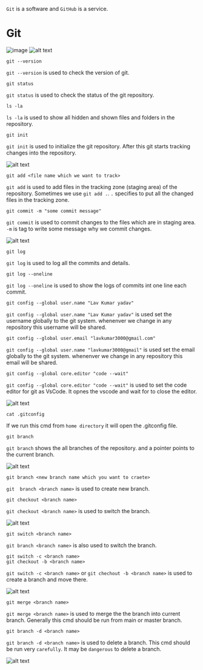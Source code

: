 `Git` is a software and `GitHub` is a service.

# Git
![image](image.png)
![alt text](image-1.png)

    git --version
`git --version` is used to check the version of git.

    git status
`git status` is used to check the status of the git repository.

    ls -la
`ls -la` is used to show all hidden and shown files and folders in the repository.

    git init
`git init` is used to initialize the git repository. After this git starts tracking changes into the repository.

![alt text](image-2.png)

    git add <file name which we want to track>
`git add` is used to add files in the tracking zone (staging area) of the repository. Sometimes we use `git add .`.  `.` specifies to put all the changed files in the tracking zone.

    git commit -m "some commit message"
`git commit` is used to commit changes to the files which are in staging area. `-m` is tag to write some message why we commit changes.

![alt text](image-3.png)

    git log
`git log` is used to log all the commits and details.

    git log --oneline
`git log --oneline` is used to show the logs of commits int one line each commit.
    
    git config --global user.name "Lav Kumar yadav"
`git config --global user.name "Lav Kumar yadav"` is used set the username globally to the git system. whenenver we change in any repository this username will be shared.
    
    git config --global user.email "lavkumar3000@gmail.com"
`git config --global user.name "lavkumar3000@gmail"` is used set the email globally to the git system. whenenver we change in any repository this email will be shared.

    git config --global core.editor "code --wait"
`git config --global core.editor "code --wait"` is used to set the code editor for git as VsCode. It opnes the vscode and wait for to close the editor.

![alt text](image-4.png)

    cat .gitconfig
If we run this cmd from `home directory` it will open the .gitconfig file.

    git branch
`git branch` shows the all branches of the repository. and a pointer points to the current branch.

![alt text](image-5.png)

    git branch <new branch name which you want to craete>
`git  branch <branch name>` is used to create new branch.

    git checkout <branch name>
`git checkout <branch name>` is used to switch the branch.

![alt text](image-6.png)

    git switch <branch name>
`git branch <branch name>` is also used to switch the branch.

    git switch -c <branch name>
    git checkout -b <branch name>
`git switch -c <branch name>` or `git chechout -b <branch name>` is used to create a branch and move there.

![alt text](image-7.png)

    git merge <branch name>
`git merge <branch name>` is used to merge the the branch into current branch. Generally this cmd should be run from main or master branch.

    git branch -d <branch name>
`git branch -d <branch name>` is used to delete a branch. This cmd should be run very `carefully`. It may be `dangerous` to delete a branch.

![alt text](image-8.png)